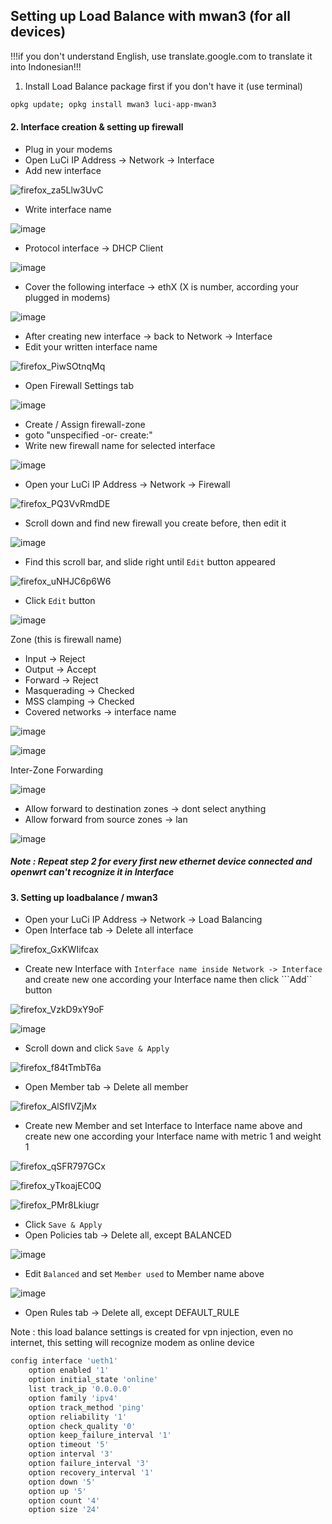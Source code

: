 
## Setting up Load Balance with mwan3 (for all devices)
!!!if you don't understand English, use translate.google.com to translate it into Indonesian!!!

1. Install Load Balance package first if you don't have it (use terminal)
```sh
opkg update; opkg install mwan3 luci-app-mwan3
```


#### 2. Interface creation & setting up firewall
- Plug in your modems
- Open LuCi IP Address -> Network -> Interface
- Add new interface

![firefox_za5Llw3UvC](https://user-images.githubusercontent.com/20932301/111910005-1e1ce300-8a92-11eb-8b90-c6619f65fb0d.png)

- Write interface name

![image](https://user-images.githubusercontent.com/20932301/111910024-34c33a00-8a92-11eb-9060-41914ff46773.png)

- Protocol interface -> DHCP Client

![image](https://user-images.githubusercontent.com/20932301/111910047-502e4500-8a92-11eb-99d1-de131d18a816.png)

- Cover the following interface -> ethX (X is number, according your plugged in modems)

![image](https://user-images.githubusercontent.com/20932301/111910058-5de3ca80-8a92-11eb-944d-945b18310fd8.png)

- After creating new interface -> back to Network -> Interface
- Edit your written interface name

![firefox_PiwSOtnqMq](https://user-images.githubusercontent.com/20932301/111910090-8cfa3c00-8a92-11eb-95aa-6e3a863ebf2c.png)

- Open Firewall Settings tab

![image](https://user-images.githubusercontent.com/20932301/111910105-9b485800-8a92-11eb-8acb-5b182681d1b8.png)

- Create / Assign firewall-zone
- goto "unspecified -or- create:"
- Write new firewall name for selected interface

![image](https://user-images.githubusercontent.com/20932301/111910119-aac7a100-8a92-11eb-89b6-fe43356ea553.png)

- Open your LuCi IP Address -> Network -> Firewall

![firefox_PQ3VvRmdDE](https://user-images.githubusercontent.com/20932301/111910192-efebd300-8a92-11eb-813d-55b83ca2685f.png)

- Scroll down and find new firewall you create before, then edit it

![image](https://user-images.githubusercontent.com/20932301/111910230-14e04600-8a93-11eb-8a03-f1822e7d2607.png)

- Find this scroll bar, and slide right until ```Edit``` button appeared

![firefox_uNHJC6p6W6](https://user-images.githubusercontent.com/20932301/111910281-5113a680-8a93-11eb-951d-db6ac7e61cb5.png)

- Click ```Edit``` button

![image](https://user-images.githubusercontent.com/20932301/111910293-5e309580-8a93-11eb-9f7f-0ac9e30daffe.png)

Zone (this is firewall name)
- Input 		-> Reject
- Output 		-> Accept
- Forward 		-> Reject
- Masquerading		-> Checked
- MSS clamping		-> Checked
- Covered networks 	-> interface name

![image](https://user-images.githubusercontent.com/20932301/111910313-756f8300-8a93-11eb-9dc8-f81463ceeedd.png)

![image](https://user-images.githubusercontent.com/20932301/111910325-7ef8eb00-8a93-11eb-89a5-a83a1891705e.png)

Inter-Zone Forwarding

![image](https://user-images.githubusercontent.com/20932301/111910338-8cae7080-8a93-11eb-9d0c-0e1c72054d02.png)

- Allow forward to destination zones 	-> dont select anything
- Allow forward from source zones 	-> lan

![image](https://user-images.githubusercontent.com/20932301/111910345-93d57e80-8a93-11eb-92b1-5499a9b201f9.png)

##### Note : Repeat step 2 for every first new ethernet device connected and openwrt can't recognize it in Interface


#### 3. Setting up loadbalance / mwan3
- Open your LuCi IP Address -> Network -> Load Balancing
- Open Interface tab -> Delete all interface

![firefox_GxKWIifcax](https://user-images.githubusercontent.com/20932301/111910616-b320db80-8a94-11eb-952c-cb86ea7a33c2.png)

- Create new Interface with ```Interface name inside Network -> Interface``` and create new one according your Interface name then click ```Add`` button

![firefox_VzkD9xY9oF](https://user-images.githubusercontent.com/20932301/111910693-02ffa280-8a95-11eb-989b-b52a4df08cef.png)

![image](https://user-images.githubusercontent.com/20932301/111910717-1a3e9000-8a95-11eb-80f0-649fb9caed6c.png)

- Scroll down and click ```Save & Apply```

![firefox_f84tTmbT6a](https://user-images.githubusercontent.com/20932301/111910767-4ce88880-8a95-11eb-8952-cbbe05ce7756.png)

- Open Member tab -> Delete all member

![firefox_AlSfIVZjMx](https://user-images.githubusercontent.com/20932301/111910805-76091900-8a95-11eb-9742-edf0a0c55a35.png)

- Create new Member and set Interface to Interface name above and create new one according your Interface name with metric 1 and weight 1

![firefox_qSFR797GCx](https://user-images.githubusercontent.com/20932301/111910856-9df87c80-8a95-11eb-9455-1ad706ffffc7.png)

![firefox_yTkoajEC0Q](https://user-images.githubusercontent.com/20932301/111910860-a2249a00-8a95-11eb-8ed2-753031aedd10.png)

![firefox_PMr8Lkiugr](https://user-images.githubusercontent.com/20932301/111910874-b8325a80-8a95-11eb-9117-9c2c4fa48452.png)

- Click ```Save & Apply```
- Open Policies tab -> Delete all, except BALANCED

![image](https://user-images.githubusercontent.com/20932301/111910913-db5d0a00-8a95-11eb-8f45-cd79f7fb67ec.png)

- Edit ```Balanced``` and set ```Member used``` to Member name above

![image](https://user-images.githubusercontent.com/20932301/111910929-f0d23400-8a95-11eb-9eef-57ff71b4efd5.png)


- Open Rules tab -> Delete all, except DEFAULT_RULE

Note : this load balance settings is created for vpn injection, even no internet, this setting will recognize modem as online device
```sh
config interface 'ueth1'
	option enabled '1'
	option initial_state 'online'
	list track_ip '0.0.0.0'
	option family 'ipv4'
	option track_method 'ping'
	option reliability '1'
	option check_quality '0'
	option keep_failure_interval '1'
	option timeout '5'
	option interval '3'
	option failure_interval '3'
	option recovery_interval '1'
	option down '5'
	option up '5'
	option count '4'
	option size '24'
```
